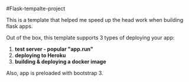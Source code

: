 #Flask-tempalte-project

This is a template that helped me speed up the head work when building flask apps.

Out of the box, this template supports 3 types of deploying your app:

1. **test server - popular "app.run"**
2. **deploying to Heroku**
3. **building & deploying a docker image**


Also, app is preloaded with bootstrap 3.